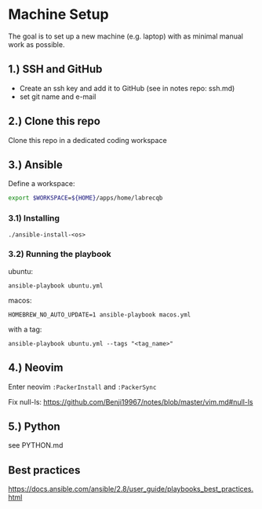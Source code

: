 # Machine Setup

The goal is to set up a new machine (e.g. laptop) with as minimal manual work as possible.

## 1.) SSH and GitHub

- Create an ssh key and add it to GitHub (see in notes repo: ssh.md)
- set git name and e-mail

## 2.) Clone this repo

Clone this repo in a dedicated coding workspace

## 3.) Ansible

Define a workspace:

```bash
export $WORKSPACE=${HOME}/apps/home/labrecqb
```

### 3.1) Installing

`./ansible-install-<os>`


### 3.2) Running the playbook

ubuntu:

`ansible-playbook ubuntu.yml`

macos:

`HOMEBREW_NO_AUTO_UPDATE=1 ansible-playbook macos.yml`

with a tag:

`ansible-playbook ubuntu.yml --tags "<tag_name>"`

## 4.) Neovim

Enter neovim
`:PackerInstall` and `:PackerSync`

Fix null-ls: https://github.com/Benji19967/notes/blob/master/vim.md#null-ls

## 5.) Python

see PYTHON.md

## Best practices

https://docs.ansible.com/ansible/2.8/user_guide/playbooks_best_practices.html
